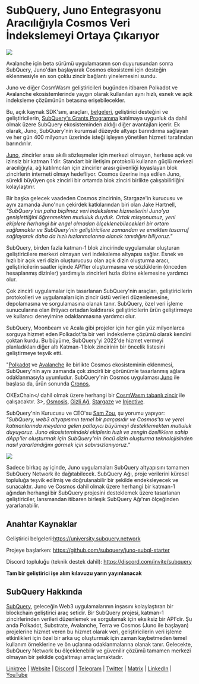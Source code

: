 # SubQuery, Juno Entegrasyonu Aracılığıyla Cosmos Veri İndekslemeyi Ortaya Çıkarıyor

![](https://miro.medium.com/max/1400/1*1l_AKVFdN9yPMOSWfpc2Jg.png)

Avalanche için beta sürümü uygulamasının son duyurusundan sonra SubQuery, Juno'dan başlayarak Cosmos ekosistemi için desteğin eklenmesiyle en son çoklu zincir bağlantı yinelemesini sundu.

Juno ve diğer CosmWasm geliştiricileri bugünden itibaren Polkadot ve Avalanche ekosistemlerinde yaygın olarak kullanılan aynı hızlı, esnek ve açık indeksleme çözümünün betasına erişebilecekler.

Bu, açık kaynak SDK'sını, araçları, [belgeleri](https://doc.subquery.network/), geliştirici desteğini ve geliştiricilerin, [SubQuery's Grants Programına](https://subquery.network/grants) katılmaya uygunluk da dahil olmak üzere SubQuery ekosisteminden aldığı diğer avantajları içerir. Ek olarak, Juno, SubQuery'nin kurumsal düzeyde altyapı barındırma sağlayan ve her gün 400 milyonun üzerinde isteği işleyen yönetilen hizmeti tarafından barındırılır.

[Juno](https://www.junonetwork.io/), zincirler arası akıllı sözleşmeler için merkezi olmayan, herkese açık ve izinsiz bir katman 1'dir. Standart bir iletişim protokolü kullanan güçlü merkezi aracılığıyla, ağ katılımcıları için zincirler arası güvenliği kıyaslayan blok zincirlerin interneti olmayı hedefliyor. Cosmos üzerine inşa edilen Juno, sürekli büyüyen çok zincirli bir ortamda blok zinciri birlikte çalışabilirliğini kolaylaştırır.

Bir başka gelecek vaadeden Cosmos zincirinin, Stargaze'in kurucusu ve aynı zamanda Juno'nun çekirdek katkılarından biri olan Jake Hartnell, _"SubQuery'nin paha biçilmez veri indeksleme hizmetlerini Juno'ya genişlettiğini öğrenmekten mutluluk duyduk. Ortak misyonumuz, yeni ekiplere herhangi bir engel olmadan ölçeklenebilecekleri bir ortam sağlamaktır ve SubQuery'nin geliştiricilere zamandan ve emekten tasarruf sağlayarak daha da hızlı hızlanmalarına olanak tanıdığını biliyoruz."_

SubQuery, birden fazla katman-1 blok zincirinde uygulamalar oluşturan geliştiricilere merkezi olmayan veri indeksleme altyapısı sağlar. Esnek ve hızlı bir açık veri dizin oluşturucusu olan açık dizin oluşturma aracı, geliştiricilerin saatler içinde API'ler oluşturmasına ve sözlüklerin (önceden hesaplanmış dizinler) yardımıyla zincirleri hızla dizine eklemesine yardımcı olur.

Çok zincirli uygulamalar için tasarlanan SubQuery'nin araçları, geliştiricilerin protokolleri ve uygulamaları için zincir üstü verileri düzenlemesine, depolamasına ve sorgulamasına olanak tanır. SubQuery, özel veri işleme sunucularına olan ihtiyacı ortadan kaldırarak geliştiricilerin ürün geliştirmeye ve kullanıcı deneyimine odaklanmasına yardımcı olur.

SubQuery, Moonbeam ve Acala gibi projeler için her gün yüz milyonlarca sorguya hizmet eden Polkadot'ta bir veri indeksleme çözümü olarak kendini çoktan kurdu. Bu büyüme, SubQuery'yi 2022'de hizmet vermeyi planladıkları diğer altı Katman-1 blok zincirinin bir öncelik listesini geliştirmeye teşvik etti.

"[Polkadot](https://polkadot.network/) ve [Avalanche](https://blog.subquery.network/blogs/20220321-avalache.html) ile birlikte Cosmos ekosisteminin eklenmesi, SubQuery'nin aynı zamanda çok zincirli bir görünümle tasarlanmış ağlara odaklanmasıyla uyumludur. SubQuery'nin Cosmos uygulaması [Juno](https://www.junonetwork.io) ile başlasa da, ürün sonunda [Cronos](https://cronos.org/),

OKExChain</ dahil olmak üzere herhangi bir [CosmWasm tabanlı zincir](https://cosmwasm.com/) ile çalışacaktır. 3>, [Osmosis](https://osmosis.zone/), [Gizli Ağ](https://scrt.network/), [Stargaze](https://stargaze.zone/) ve [Injective](https://injective.com/).</p> 

SubQuery'nin Kurucusu ve CEO'su [Sam Zou](https://twitter.com/zoujialiu), şu yorumu yapıyor: _"SubQuery, web3 altyapısının temel bir parçasıdır ve Cosmos'ta ve yerel katmanlarında meydana gelen patlayıcı büyümeyi desteklemekten mutluluk duyuyoruz. Juno ekosistemindeki ekiplerin hızlı ve zengin özelliklere sahip dApp'ler oluşturmak için SubQuery'nin öncü dizin oluşturma teknolojisinden nasıl yararlandığını görmek için sabırsızlanıyoruz."_

![](https://miro.medium.com/max/1400/0*Z2bNgg6XS0ydE-xo)

Sadece birkaç ay içinde, Juno uygulamaları SubQuery altyapısını tamamen SubQuery Network ile dağıtabilecek. SubQuery Ağı, proje verilerini küresel topluluğa teşvik edilmiş ve doğrulanabilir bir şekilde endeksleyecek ve sunacaktır. Juno ve Cosmos dahil olmak üzere herhangi bir katman-1 ağından herhangi bir SubQuery projesini desteklemek üzere tasarlanan geliştiriciler, lansmandan itibaren birleşik SubQuery Ağı'nın ölçeğinden yararlanabilir.



## Anahtar Kaynaklar

Geliştirici belgeleri:<https://university.subquery.network>

Projeye başlarken: <https://github.com/subquery/juno-subql-starter>

Discord topluluğu (teknik destek dahil): <https://discord.com/invite/subquery>

**Tam bir geliştirici işe alım kılavuzu yarın yayınlanacak**



## SubQuery Hakkında

[SubQuery](https://subquery.network), geleceğin Web3 uygulamalarının inşasını kolaylaştıran bir blockchain geliştirici araç setidir. Bir SubQuery projesi, katman-1 zincirlerinden verileri düzenlemek ve sorgulamak için eksiksiz bir API'dir. Şu anda Polkadot, Substrate, Avalanche, Terra ve Cosmos (Juno ile başlayan) projelerine hizmet veren bu hizmet olarak veri, geliştiricilerin veri işleme etkinlikleri için özel bir arka uç oluşturmak için zaman kaybetmeden temel kullanım örneklerine ve ön uçlarına odaklanmalarına olanak tanır. Gelecekte, SubQuery Network bu ölçeklenebilir ve güvenilir çözümü tamamen merkezi olmayan bir şekilde çoğaltmayı amaçlamaktadır.

​​[Linktree](https://linktr.ee/subquerynetwork) | [Website](https://subquery.network/) | [Discord](https://discord.com/invite/78zg8aBSMG) | [Telegram](https://t.me/subquerynetwork) | [Twitter](https://twitter.com/subquerynetwork) | [Matrix](https://matrix.to/#/#subquery:matrix.org) | [LinkedIn](https://www.linkedin.com/company/subquery) | [YouTube](https://www.youtube.com/channel/UCi1a6NUUjegcLHDFLr7CqLw)
